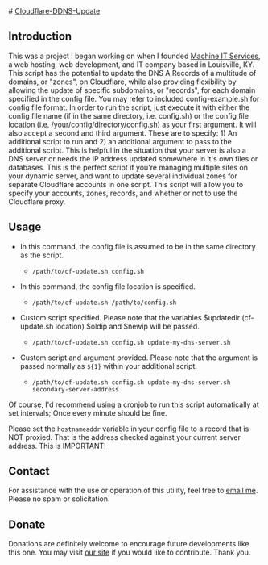 <meta name="google-site-verification" content="2s6B5-69zE7JKTxiw2EZkN5hZRyK9TqRIrR_D9Nk-cs" />
# <a href="https://github.com/MachineITSvcs/Cloudflare-DDNS-Update" target="_blank">Cloudflare-DDNS-Update</a>

## Introduction

This was a project I began working on when I founded <a href="https://www.machineitservices.com/" target="_blank">Machine IT Services</a>, a web hosting, web development, and IT company based in Louisville, KY.
This script has the potential to update the DNS A Records of a multitude of domains, or "zones", on Cloudflare, while also providing flexibility by allowing the update of specific subdomains, or "records", for each domain specified in the config file.
You may refer to included config-example.sh for config file format. In order to run the script, just execute it with either the config file name (if in the same directory, i.e. config.sh) or the config file location (i.e. /your/config/directory/config.sh) as your first argument.
It will also accept a second and third argument. These are to specify: 1) An additional script to run and 2) an additional argument to pass to the additional script. This is helpful in the situation that your server is also a DNS server or needs the IP address updated somewhere in it's own files or databases.
This is the perfect script if you're managing multiple sites on your dynamic server, and want to update several individual zones for separate Cloudflare accounts in one script. This script will allow you to specify your accounts, zones, records, and whether or not to use the Cloudflare proxy.

## Usage

- In this command, the config file is assumed to be in the same directory as the script.
	- `/path/to/cf-update.sh config.sh`

- In this command, the config file location is specified.
	- `/path/to/cf-update.sh /path/to/config.sh`

- Custom script specified. Please note that the variables $updatedir (cf-update.sh location) $oldip and $newip will be passed.
	- `/path/to/cf-update.sh config.sh update-my-dns-server.sh`

- Custom script and argument provided. Please note that the argument is passed normally as `${1}` within your additional script.
	- `/path/to/cf-update.sh config.sh update-my-dns-server.sh secondary-server-address`

Of course, I'd recommend using a cronjob to run this script automatically at set intervals; Once every minute should be fine.

Please set the `hostnameaddr` variable in your config file to a record that is NOT proxied.
That is the address checked against your current server address. This is IMPORTANT!

## Contact

For assistance with the use or operation of this utility, feel free to <a href="mailto:contact@machineitservices.com">email me</a>. Please no spam or solicitation.

## Donate

Donations are definitely welcome to encourage future developments like this one. You may visit <a href="https://www.machineitservices.com/donate/" target="_blank">our site</a> if you would like to contribute. Thank you.
